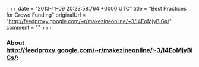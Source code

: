 +++
date = "2013-11-09 20:23:58.764 +0000 UTC"
title = "Best Practices for Crowd Funding"
originalUrl = "http://feedproxy.google.com/~r/makezineonline/~3/I4EoMjyBiGs/"
comment = ""
+++

### About http://feedproxy.google.com/~r/makezineonline/~3/I4EoMjyBiGs/:


